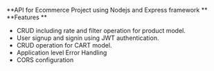 **API for Ecommerce Project using Nodejs and Express framework **
**Features **
* CRUD including rate and filter operation for product model.
* User signup and signin using JWT authentication.
* CRUD operation for CART model.
* Application level Error Handling
* CORS configuration
